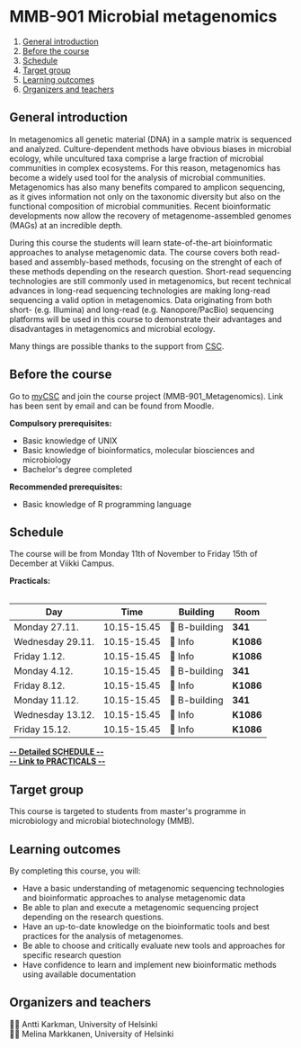 # MMB-901 Microbial metagenomics

1. [General introduction](#general-introduction)
2. [Before the course](#before-the-course)
3. [Schedule](#schedule)
4. [Target group](#target-group)
5. [Learning outcomes](#learning-outcomes)
6. [Organizers and teachers](#organizers-and-teachers)

## General introduction

In metagenomics all genetic material (DNA) in a sample matrix is sequenced and analyzed. Culture-dependent methods have obvious biases in microbial ecology, while uncultured taxa comprise a large fraction of microbial communities in complex ecosystems. For this reason, metagenomics has become a widely used tool for the analysis of microbial communities. Metagenomics has also many benefits compared to amplicon sequencing, as it gives information not only on the taxonomic diversity but also on the functional composition of microbial communities. Recent bioinformatic developments now allow the recovery of metagenome-assembled genomes (MAGs) at an incredible depth.

During this course the students will learn state-of-the-art bioinformatic approaches to analyse metagenomic data. The course covers both read-based and assembly-based methods, focusing on the strenght of each of these methods depending on the research question. Short-read sequencing technologies are still commonly used in metagenomics, but recent technical advances in long-read sequencing technologies are making long-read sequencing a valid option in metagenomics. Data originating from both short- (e.g. Illumina) and long-read (e.g. Nanopore/PacBio) sequencing platforms will be used in this course to demonstrate their advantages and disadvantages in metagenomics and microbial ecology.

Many things are possible thanks to the support from [CSC](http://www.csc.fi).

## Before the course

Go to [myCSC](http://my.csc.fi) and join the course project (MMB-901_Metagenomics). Link has been sent by email and can be found from Moodle.  

__Compulsory prerequisites:__

* Basic knowledge of UNIX
* Basic knowledge of bioinformatics, molecular biosciences and microbiology
* Bachelor's degree completed

__Recommended prerequisites:__

* Basic knowledge of R programming language

## Schedule

The course will be from Monday 11th of November to Friday 15th of December at Viikki Campus.

__Practicals:__

<table>
<colgroup>
  <col style="width: 30%;">
  <col style="width: 30%;">
  <col style="width: 30%;">
  <col style="width: 10%;">
</colgroup>
  
| Day | Time | Building | Room |  
| --- | --- | --- | --- |  
| Monday 27.11.    | 10.15-15.45   | :school: B-building | __341__   |
| Wednesday 29.11.  | 10.15-15.45   | :office: Info | __K1086__  |
| Friday 1.12.| 10.15-15.45   | :office: Info | __K1086__  |
| Monday 4.12.  | 10.15-15.45   | :school: B-building | __341__  |
| Friday 8.12.   | 10.15-15.45   | :office: Info| __K1086__  |
| Monday 11.12.   | 10.15-15.45   | :school: B-building | __341__  |
| Wednesday 13.12.   | 10.15-15.45   | :office: Info | __K1086__  |
| Friday 15.12.   | 10.15-15.45   | :office: Info | __K1086__  |

</table>  

[__-- Detailed SCHEDULE --__](Practicals/Schedule.md)  
[__-- Link to PRACTICALS --__](Practicals/README.md)

## Target group

This course is targeted to students from master's programme in microbiology and microbial biotechnology (MMB).  

## Learning outcomes

By completing this course, you will:

* Have a basic understanding of metagenomic sequencing technologies and bioinformatic approaches to analyse metagenomic data
* Be able to plan and execute a metagenomic sequencing project depending on the research questions.
* Have an up-to-date knowledge on the bioinformatic tools and best practices for the analysis of metagenomes.
* Be able to choose and critically evaluate new tools and approaches for specific research question
* Have confidence to learn and implement new bioinformatic methods using available documentation

## Organizers and teachers

:man_technologist: Antti Karkman, University of Helsinki  
:woman_technologist: Melina Markkanen,  University of Helsinki  
